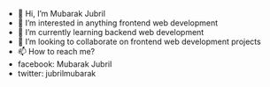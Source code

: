 - 👋 Hi, I’m Mubarak Jubril
- 👀 I’m interested in anything frontend web development
- 🌱 I’m currently learning backend web development
- 💞️ I’m looking to collaborate on frontend web development projects 
- 📫 How to reach me? 
- facebook: Mubarak Jubril
- twitter: jubrilmubarak

<!---
Jubril07/Jubril07 is a ✨ special ✨ repository because its `README.md` (this file) appears on your GitHub profile.
You can click the Preview link to take a look at your changes.
--->
